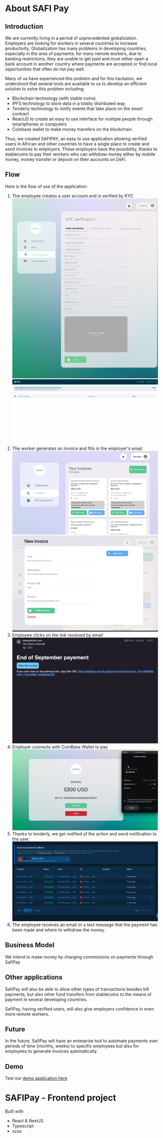 # About SAFI Pay

## Introduction 

We are currently living in a period of unprecedented globalization. Employers are looking for workers in several countries to increase productivity.
Globalization has many problems in developing countries, especially in the area of payments: for many remote workers, due to banking restrictions, they are unable to get paid and must either open a bank account in another country where payments are accepted or find local opportunities that often do not pay well.

Many of us have experienced this problem and for this hackaton, we understood that several tools are available to us to develop an efficient solution to solve this problem including: 
- Blockchain technology (with stable coins)
- IPFS technology to store data in a totally distributed way 
- Tenderly technology to notify events that take place on the smart contract 
- ReactJS to create an easy to use interface for multiple people through smartphones or computers
- Coinbase wallet to make money transfers on the blockchain

Thus, we created SAFIPAY, an easy to use application allowing verified users in African and other countries to have a single place to create and send invoices to employers. These employers have the possibility, thanks to stablecoins to pay their workers who can withdraw money either by mobile money, money transfer or deposit on their accounts on DeFi.

## Flow 

Here is the flow of use of the application: 
1. The employee creates a user account and is verified by KYC
![KYC](md-assets/kyc.png)
![IPFS](md-assets/ID_File_IPFS.png)
2. The worker generates an invoice and fills in the employer's email 
![Bills](md-assets/invoices.png)
![Bills](md-assets/new-invoice.png)
3. Employee clicks on the link received by email 
![Email](md-assets/email.png)
4. Employer connects with CoinBase Wallet to pay 
![Coin](md-assets/pay-coin.png)
5. Thanks to tenderly, we get notified of the action and send notification to the user.
![Tenderly](md-assets/tenderly.png)
5. The employee receives an email or a text message that the payment has been made and where to withdraw the money.


## Business Model 

We intend to make money by charging commissions on payments through SafiPay

## Other applications

SafiPay will also be able to allow other types of transactions besides bill payments, but also other fund transfers from stablecoins to the means of payment in several developing countries.

SafiPay, having verified users, will also give employers confidence in even more remote workers.

## Future

In the future, SafiPay will have an enterprise tool to automate payments over periods of time (months, weeks) to specific employees but also for employees to generate invoices automatically.

## Demo 

Test our [demo application here](https://safipay.vercel.app) 




# SAFIPay - Frontend project

Built with

- React & NextJS
- Typescript
- scss